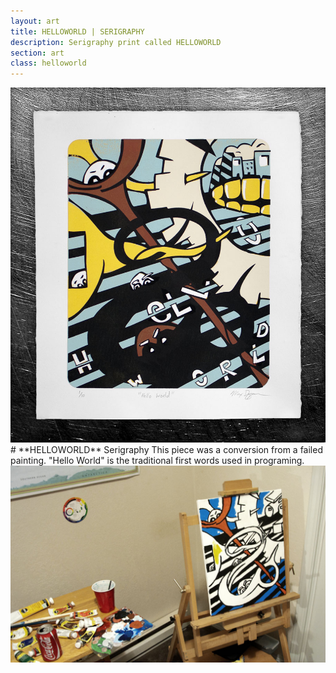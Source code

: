 ```yaml
---
layout: art
title: HELLOWORLD | SERIGRAPHY
description: Serigraphy print called HELLOWORLD
section: art
class: helloworld
---
```


<div class="content half"><a class="max" rel="group" href="helloworld_1.jpg" ><img src="helloworld_1.jpg" alt=" "/></a></div>
<div class="content half" markdown="1">
# **HELLOWORLD** Serigraphy
This piece was a conversion from a failed painting. "Hello World" is the traditional first words used in programing.  

<div class="content full"><a class="max" rel="group" href="helloworld_2.jpg" ><img src="helloworld_2.jpg" alt=" "/></a></div>
